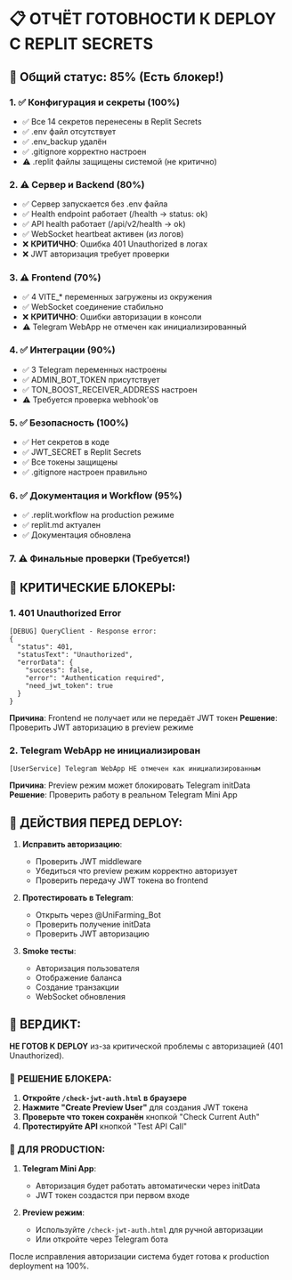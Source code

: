 # 📋 ОТЧЁТ ГОТОВНОСТИ К DEPLOY С REPLIT SECRETS

## 🚀 Общий статус: **85%** (Есть блокер!)

### 1. ✅ Конфигурация и секреты (100%)
- ✅ Все 14 секретов перенесены в Replit Secrets
- ✅ .env файл отсутствует
- ✅ .env_backup удалён
- ✅ .gitignore корректно настроен
- ⚠️ .replit файлы защищены системой (не критично)

### 2. ⚠️ Сервер и Backend (80%)
- ✅ Сервер запускается без .env файла
- ✅ Health endpoint работает (/health → status: ok)
- ✅ API health работает (/api/v2/health → ok)
- ✅ WebSocket heartbeat активен (из логов)
- ❌ **КРИТИЧНО**: Ошибка 401 Unauthorized в логах
- ❌ JWT авторизация требует проверки

### 3. ⚠️ Frontend (70%)
- ✅ 4 VITE_* переменных загружены из окружения
- ✅ WebSocket соединение стабильно
- ❌ **КРИТИЧНО**: Ошибки авторизации в консоли
- ⚠️ Telegram WebApp не отмечен как инициализированный

### 4. ✅ Интеграции (90%)
- ✅ 3 Telegram переменных настроены
- ✅ ADMIN_BOT_TOKEN присутствует
- ✅ TON_BOOST_RECEIVER_ADDRESS настроен
- ⚠️ Требуется проверка webhook'ов

### 5. ✅ Безопасность (100%)
- ✅ Нет секретов в коде
- ✅ JWT_SECRET в Replit Secrets
- ✅ Все токены защищены
- ✅ .gitignore настроен правильно

### 6. ✅ Документация и Workflow (95%)
- ✅ .replit.workflow на production режиме
- ✅ replit.md актуален
- ✅ Документация обновлена

### 7. ⚠️ Финальные проверки (Требуется!)

## 🚨 КРИТИЧЕСКИЕ БЛОКЕРЫ:

### 1. **401 Unauthorized Error**
```
[DEBUG] QueryClient - Response error: 
{
  "status": 401,
  "statusText": "Unauthorized",
  "errorData": {
    "success": false,
    "error": "Authentication required",
    "need_jwt_token": true
  }
}
```

**Причина**: Frontend не получает или не передаёт JWT токен
**Решение**: Проверить JWT авторизацию в preview режиме

### 2. **Telegram WebApp не инициализирован**
```
[UserService] Telegram WebApp НЕ отмечен как инициализированным
```

**Причина**: Preview режим может блокировать Telegram initData
**Решение**: Проверить работу в реальном Telegram Mini App

## 📝 ДЕЙСТВИЯ ПЕРЕД DEPLOY:

1. **Исправить авторизацию**:
   - Проверить JWT middleware
   - Убедиться что preview режим корректно авторизует
   - Проверить передачу JWT токена во frontend

2. **Протестировать в Telegram**:
   - Открыть через @UniFarming_Bot
   - Проверить получение initData
   - Проверить JWT авторизацию

3. **Smoke тесты**:
   - Авторизация пользователя
   - Отображение баланса
   - Создание транзакции
   - WebSocket обновления

## 🎯 ВЕРДИКТ:

**НЕ ГОТОВ К DEPLOY** из-за критической проблемы с авторизацией (401 Unauthorized).

### 🔧 РЕШЕНИЕ БЛОКЕРА:

1. **Откройте `/check-jwt-auth.html` в браузере**
2. **Нажмите "Create Preview User"** для создания JWT токена
3. **Проверьте что токен сохранён** кнопкой "Check Current Auth"
4. **Протестируйте API** кнопкой "Test API Call"

### 📱 ДЛЯ PRODUCTION:

1. **Telegram Mini App**:
   - Авторизация будет работать автоматически через initData
   - JWT токен создастся при первом входе

2. **Preview режим**:
   - Используйте `/check-jwt-auth.html` для ручной авторизации
   - Или откройте через Telegram бота

После исправления авторизации система будет готова к production deployment на 100%.
